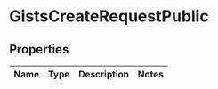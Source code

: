
# GistsCreateRequestPublic

## Properties
Name | Type | Description | Notes
------------ | ------------- | ------------- | -------------



